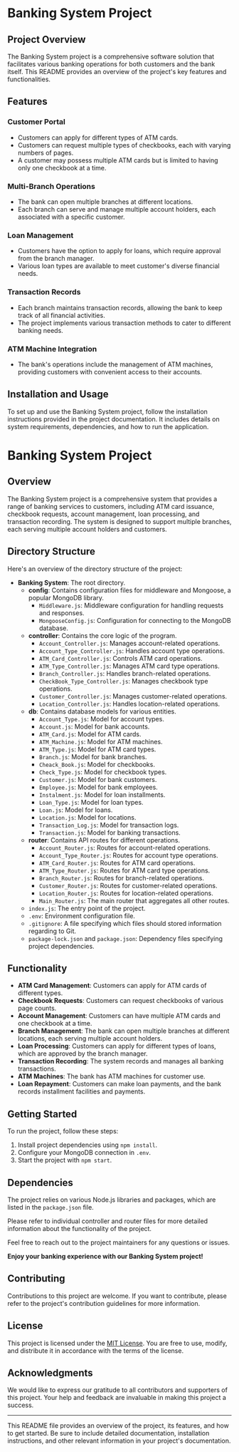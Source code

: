 # Banking System Project

## Project Overview

The Banking System project is a comprehensive software solution that facilitates various banking operations for both customers and the bank itself. This README provides an overview of the project's key features and functionalities.

## Features

### Customer Portal

- Customers can apply for different types of ATM cards.
- Customers can request multiple types of checkbooks, each with varying numbers of pages.
- A customer may possess multiple ATM cards but is limited to having only one checkbook at a time.

### Multi-Branch Operations

- The bank can open multiple branches at different locations.
- Each branch can serve and manage multiple account holders, each associated with a specific customer.

### Loan Management

- Customers have the option to apply for loans, which require approval from the branch manager.
- Various loan types are available to meet customer's diverse financial needs.

### Transaction Records

- Each branch maintains transaction records, allowing the bank to keep track of all financial activities.
- The project implements various transaction methods to cater to different banking needs.

### ATM Machine Integration

- The bank's operations include the management of ATM machines, providing customers with convenient access to their accounts.

## Installation and Usage

To set up and use the Banking System project, follow the installation instructions provided in the project documentation. It includes details on system requirements, dependencies, and how to run the application.

# Banking System Project

## Overview
The Banking System project is a comprehensive system that provides a range of banking services to customers, including ATM card issuance, checkbook requests, account management, loan processing, and transaction recording. The system is designed to support multiple branches, each serving multiple account holders and customers.

## Directory Structure
Here's an overview of the directory structure of the project:

- **Banking System**: The root directory.
  - **config**: Contains configuration files for middleware and Mongoose, a popular MongoDB library.
    - `Middleware.js`: Middleware configuration for handling requests and responses.
    - `MongooseConfig.js`: Configuration for connecting to the MongoDB database.
  - **controller**: Contains the core logic of the program.
    - `Account_Controller.js`: Manages account-related operations.
    - `Account_Type_Controller.js`: Handles account type operations.
    - `ATM_Card_Controller.js`: Controls ATM card operations.
    - `ATM_Type_Controller.js`: Manages ATM card type operations.
    - `Branch_Controller.js`: Handles branch-related operations.
    - `CheckBook_Type_Controller.js`: Manages checkbook type operations.
    - `Customer_Controller.js`: Manages customer-related operations.
    - `Location_Controller.js`: Handles location-related operations.
  - **db**: Contains database models for various entities.
    - `Account_Type.js`: Model for account types.
    - `Account.js`: Model for bank accounts.
    - `ATM_Card.js`: Model for ATM cards.
    - `ATM_Machine.js`: Model for ATM machines.
    - `ATM_Type.js`: Model for ATM card types.
    - `Branch.js`: Model for bank branches.
    - `Cheack_Book.js`: Model for checkbooks.
    - `Check_Type.js`: Model for checkbook types.
    - `Customer.js`: Model for bank customers.
    - `Employee.js`: Model for bank employees.
    - `Instalment.js`: Model for loan installments.
    - `Loan_Type.js`: Model for loan types.
    - `Loan.js`: Model for loans.
    - `Location.js`: Model for locations.
    - `Transaction_Log.js`: Model for transaction logs.
    - `Transaction.js`: Model for banking transactions.
  - **router**: Contains API routes for different operations.
    - `Account_Router.js`: Routes for account-related operations.
    - `Account_Type_Router.js`: Routes for account type operations.
    - `ATM_Card_Router.js`: Routes for ATM card operations.
    - `ATM_Type_Router.js`: Routes for ATM card type operations.
    - `Branch_Router.js`: Routes for branch-related operations.
    - `Customer_Router.js`: Routes for customer-related operations.
    - `Location_Router.js`: Routes for location-related operations.
    - `Main_Router.js`: The main router that aggregates all other routes.
  - `index.js`: The entry point of the project.
  - `.env`: Environment configuration file.
  - `.gitignore`: A file specifying which files should stored information regarding to Git.
  - `package-lock.json` and `package.json`: Dependency files specifying project dependencies.

## Functionality
- **ATM Card Management**: Customers can apply for ATM cards of different types.
- **Checkbook Requests**: Customers can request checkbooks of various page counts.
- **Account Management**: Customers can have multiple ATM cards and one checkbook at a time.
- **Branch Management**: The bank can open multiple branches at different locations, each serving multiple account holders.
- **Loan Processing**: Customers can apply for different types of loans, which are approved by the branch manager.
- **Transaction Recording**: The system records and manages all banking transactions.
- **ATM Machines**: The bank has ATM machines for customer use.
- **Loan Repayment**: Customers can make loan payments, and the bank records installment facilities and payments.

## Getting Started
To run the project, follow these steps:

1. Install project dependencies using `npm install`.
2. Configure your MongoDB connection in `.env`.
3. Start the project with `npm start`.

## Dependencies
The project relies on various Node.js libraries and packages, which are listed in the `package.json` file.

Please refer to individual controller and router files for more detailed information about the functionality of the project.

Feel free to reach out to the project maintainers for any questions or issues.

**Enjoy your banking experience with our Banking System project!**

## Contributing

Contributions to this project are welcome. If you want to contribute, please refer to the project's contribution guidelines for more information.

## License

This project is licensed under the [MIT License](LICENSE). You are free to use, modify, and distribute it in accordance with the terms of the license.

## Acknowledgments

We would like to express our gratitude to all contributors and supporters of this project. Your help and feedback are invaluable in making this project a success.

---

This README file provides an overview of the project, its features, and how to get started. Be sure to include detailed documentation, installation instructions, and other relevant information in your project's documentation.
